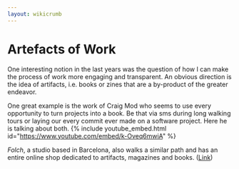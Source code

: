 ```yaml
---
layout: wikicrumb 
---
```

# Artefacts of Work

One interesting notion in the last years was the question of how I can make the process of work more engaging and transparent. An obvious direction is the idea of artifacts, i.e. books or zines that are a by-product of the greater endeavor.

One great example is the work of Craig Mod who seems to use every opportunity to turn projects into a book. Be that via sms during long walking tours or laying our every commit ever made on a software project. Here he is talking about both.
{% include youtube_embed.html id="https://www.youtube.com/embed/k-Oveq6mwiA" %}

_Folch_, a studio based in Barcelona, also walks a similar path and has an entire online shop dedicated to artifacts, magazines and books. ([Link][1])

[1]:	https://www.curatedbyfolch.com/